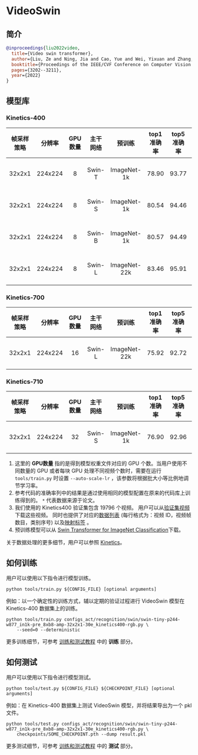 # VideoSwin

## 简介

<!-- [ALGORITHM] -->

```BibTeX
@inproceedings{liu2022video,
  title={Video swin transformer},
  author={Liu, Ze and Ning, Jia and Cao, Yue and Wei, Yixuan and Zhang, Zheng and Lin, Stephen and Hu, Han},
  booktitle={Proceedings of the IEEE/CVF Conference on Computer Vision and Pattern Recognition},
  pages={3202--3211},
  year={2022}
}
```

## 模型库

### Kinetics-400

| 帧采样策略 | 分辨率  | GPU数量 | 主干网络 |    预训练    | top1 准确率 | top5 准确率 |   参考代码的 top1 准确率   |   参考代码的 top5准确率    |     测试协议     | 浮点运算数 | 参数量 |     配置文件      |       ckpt        |       log        |
| :--------: | :-----: | :-----: | :------: | :----------: | :---------: | :---------: | :------------------------: | :------------------------: | :--------------: | :--------: | :----: | :---------------: | :---------------: | :--------------: |
|   32x2x1   | 224x224 |    8    |  Swin-T  | ImageNet-1k  |    78.90    |    93.77    | 78.84 \[[VideoSwin](https://github.com/SwinTransformer/Video-Swin-Transformer)\] | 93.76 \[[VideoSwin](https://github.com/SwinTransformer/Video-Swin-Transformer)\] | 4 clips x 3 crop |    88G     | 28.2M  | [config](/configs_act/recognition/swin/swin-tiny-p244-w877_in1k-pre_8xb8-amp-32x2x1-30e_kinetics400-rgb.py) | [ckpt](https://download.openmmlab.com/mmaction/v1.0/recognition/swin/swin-tiny-p244-w877_in1k-pre_8xb8-amp-32x2x1-30e_kinetics400-rgb/swin-tiny-p244-w877_in1k-pre_8xb8-amp-32x2x1-30e_kinetics400-rgb_20220930-241016b2.pth) | [log](https://download.openmmlab.com/mmaction/v1.0/recognition/swin/swin-tiny-p244-w877_in1k-pre_8xb8-amp-32x2x1-30e_kinetics400-rgb/swin-tiny-p244-w877_in1k-pre_8xb8-amp-32x2x1-30e_kinetics400-rgb.log) |
|   32x2x1   | 224x224 |    8    |  Swin-S  | ImageNet-1k  |    80.54    |    94.46    | 80.58 \[[VideoSwin](https://github.com/SwinTransformer/Video-Swin-Transformer)\] | 94.45 \[[VideoSwin](https://github.com/SwinTransformer/Video-Swin-Transformer)\] | 4 clips x 3 crop |    166G    | 49.8M  | [config](/configs_act/recognition/swin/swin-small-p244-w877_in1k-pre_8xb8-amp-32x2x1-30e_kinetics400-rgb.py) | [ckpt](https://download.openmmlab.com/mmaction/v1.0/recognition/swin/swin-small-p244-w877_in1k-pre_8xb8-amp-32x2x1-30e_kinetics400-rgb/swin-small-p244-w877_in1k-pre_8xb8-amp-32x2x1-30e_kinetics400-rgb_20220930-e91ab986.pth) | [log](https://download.openmmlab.com/mmaction/v1.0/recognition/swin/swin-small-p244-w877_in1k-pre_8xb8-amp-32x2x1-30e_kinetics400-rgb/swin-small-p244-w877_in1k-pre_8xb8-amp-32x2x1-30e_kinetics400-rgb.log) |
|   32x2x1   | 224x224 |    8    |  Swin-B  | ImageNet-1k  |    80.57    |    94.49    | 80.55 \[[VideoSwin](https://github.com/SwinTransformer/Video-Swin-Transformer)\] | 94.66 \[[VideoSwin](https://github.com/SwinTransformer/Video-Swin-Transformer)\] | 4 clips x 3 crop |    282G    | 88.0M  | [config](/configs_act/recognition/swin/swin-base-p244-w877_in1k-pre_8xb8-amp-32x2x1-30e_kinetics400-rgb.py) | [ckpt](https://download.openmmlab.com/mmaction/v1.0/recognition/swin/swin-base-p244-w877_in1k-pre_8xb8-amp-32x2x1-30e_kinetics400-rgb/swin-base-p244-w877_in1k-pre_8xb8-amp-32x2x1-30e_kinetics400-rgb_20220930-182ec6cc.pth) | [log](https://download.openmmlab.com/mmaction/v1.0/recognition/swin/swin-base-p244-w877_in1k-pre_8xb8-amp-32x2x1-30e_kinetics400-rgb/swin-base-p244-w877_in1k-pre_8xb8-amp-32x2x1-30e_kinetics400-rgb.log) |
|   32x2x1   | 224x224 |    8    |  Swin-L  | ImageNet-22k |    83.46    |    95.91    |           83.1\*           |           95.9\*           | 4 clips x 3 crop |    604G    |  197M  | [config](/configs_act/recognition/swin/swin-large-p244-w877_in22k-pre_8xb8-amp-32x2x1-30e_kinetics400-rgb.py) | [ckpt](https://download.openmmlab.com/mmaction/v1.0/recognition/swin/swin-large-p244-w877_in22k-pre_8xb8-amp-32x2x1-30e_kinetics400-rgb/swin-large-p244-w877_in22k-pre_8xb8-amp-32x2x1-30e_kinetics400-rgb_20220930-78ad8b11.pth) | [log](https://download.openmmlab.com/mmaction/v1.0/recognition/swin/swin-large-p244-w877_in22k-pre_8xb8-amp-32x2x1-30e_kinetics400-rgb/swin-large-p244-w877_in22k-pre_8xb8-amp-32x2x1-30e_kinetics400-rgb.log) |

### Kinetics-700

| 帧采样策略 | 分辨率  | GPU数量 | 主干网络 |    预训练    | top1 准确率 | top5 准确率 |     测试协议     | 浮点运算数 | 参数量 |              配置文件              |                ckpt                |                log                 |
| :--------: | :-----: | :-----: | :------: | :----------: | :---------: | :---------: | :--------------: | :--------: | :----: | :--------------------------------: | :--------------------------------: | :--------------------------------: |
|   32x2x1   | 224x224 |   16    |  Swin-L  | ImageNet-22k |    75.92    |    92.72    | 4 clips x 3 crop |    604G    |  197M  | [config](/configs_act/recognition/swin/swin-large-p244-w877_in22k-pre_16xb8-amp-32x2x1-30e_kinetics700-rgb.py) | [ckpt](https://download.openmmlab.com/mmaction/v1.0/recognition/swin/swin-large-p244-w877_in22k-pre_16xb8-amp-32x2x1-30e_kinetics700-rgb/swin-large-p244-w877_in22k-pre_16xb8-amp-32x2x1-30e_kinetics700-rgb_20220930-f8d74db7.pth) | [log](https://download.openmmlab.com/mmaction/v1.0/recognition/swin/swin-large-p244-w877_in22k-pre_16xb8-amp-32x2x1-30e_kinetics700-rgb/swin-large-p244-w877_in22k-pre_16xb8-amp-32x2x1-30e_kinetics700-rgb.log) |

### Kinetics-710

| 帧采样策略 | 分辨率  | GPU数量 | 主干网络 |   预训练    | top1 准确率 | top5 准确率 |     测试协议     | 浮点运算数 | 参数量 |              配置文件              |                ckpt                 |                log                 |
| :--------: | :-----: | :-----: | :------: | :---------: | :---------: | :---------: | :--------------: | :--------: | :----: | :--------------------------------: | :---------------------------------: | :--------------------------------: |
|   32x2x1   | 224x224 |   32    |  Swin-S  | ImageNet-1k |    76.90    |    92.96    | 4 clips x 3 crop |    604G    |  197M  | [config](/configs_act/recognition/swin/swin-small-p244-w877_in1k-pre_32xb4-amp-32x2x1-30e_kinetics710-rgb.py) | [ckpt](https://download.openmmlab.com/mmaction/v1.0/recognition/swin/swin-small-p244-w877_in1k-pre_32xb4-amp-32x2x1-30e_kinetics710-rgb/swin-small-p244-w877_in1k-pre_32xb4-amp-32x2x1-30e_kinetics710-rgb_20230612-8e082ff1.pth) | [log](https://download.openmmlab.com/mmaction/v1.0/recognition/swin/swin-small-p244-w877_in1k-pre_32xb4-amp-32x2x1-30e_kinetics710-rgb/swin-small-p244-w877_in1k-pre_32xb4-amp-32x2x1-30e_kinetics710-rgb.log) |

1. 这里的 **GPU数量** 指的是得到模型权重文件对应的 GPU 个数。当用户使用不同数量的 GPU 或者每块 GPU 处理不同视频个数时，需要在运行 `tools/train.py` 时设置 `--auto-scale-lr` ，该参数将根据批大小等比例地调节学习率。
2. 参考代码的准确率列中的结果是通过使用相同的模型配置在原来的代码库上训练得到的。 `*` 代表数据来源于论文。
3. 我们使用的 Kinetics400 验证集包含 19796 个视频。 用户可以从[验证集视频](https://mycuhk-my.sharepoint.com/:u:/g/personal/1155136485_link_cuhk_edu_hk/EbXw2WX94J1Hunyt3MWNDJUBz-nHvQYhO9pvKqm6g39PMA?e=a9QldB)下载这些视频。 同时也提供了对应的[数据列表](https://download.openmmlab.com/mmaction/dataset/k400_val/kinetics_val_list.txt) (每行格式为：视频 ID，视频帧数目，类别序号) 以及[映射标签](https://download.openmmlab.com/mmaction/dataset/k400_val/kinetics_class2ind.txt) 。
4. 预训练模型可以从 [Swin Transformer for ImageNet Classification](https://github.com/microsoft/Swin-Transformer#main-results-on-imagenet-with-pretrained-models)下载。

关于数据处理的更多细节，用户可以参照 [Kinetics](/tools/data/kinetics/README_zh-CN.md)。

## 如何训练

用户可以使用以下指令进行模型训练。

```shell
python tools/train.py ${CONFIG_FILE} [optional arguments]
```

例如：以一个确定性的训练方式，辅以定期的验证过程进行 VideoSwin 模型在 Kinetics-400 数据集上的训练。

```shell
python tools/train.py configs_act/recognition/swin/swin-tiny-p244-w877_in1k-pre_8xb8-amp-32x2x1-30e_kinetics400-rgb.py \
    --seed=0 --deterministic
```

更多训练细节，可参考 [训练和测试教程](/docs/zh_cn/user_guides/train_test.md) 中的 **训练** 部分。

## 如何测试

用户可以使用以下指令进行模型测试。

```shell
python tools/test.py ${CONFIG_FILE} ${CHECKPOINT_FILE} [optional arguments]
```

例如：在 Kinetics-400 数据集上测试 VideoSwin 模型，并将结果导出为一个 pkl 文件。

```shell
python tools/test.py configs_act/recognition/swin/swin-tiny-p244-w877_in1k-pre_8xb8-amp-32x2x1-30e_kinetics400-rgb.py \
    checkpoints/SOME_CHECKPOINT.pth --dump result.pkl
```

更多测试细节，可参考 [训练和测试教程](/docs/zh_cn/user_guides/train_test.md) 中的 **测试** 部分。

